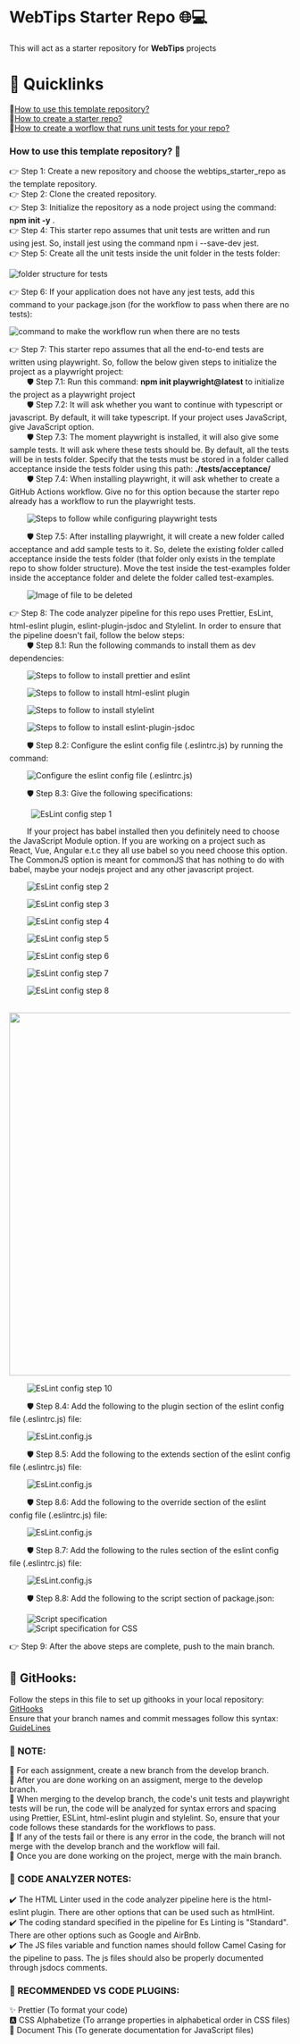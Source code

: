 #
# WebTips Starter Repo 🌐💻
This will act as a starter repository for **WebTips** projects

#
# 🔗 Quicklinks
🔹[How to use this template repository?](https://github.com/solitontech/WebTips_Starter_Repo/tree/main#how-to-use-this-template-repository-) \
🔹[How to create a starter repo?](https://github.com/solitontech/WebTips_Starter_Repo/blob/main/docs/documentation.md#how-to-create-a-starter-repo-) \
🔹[How to create a worflow that runs unit tests for your repo?](https://github.com/solitontech/WebTips_Starter_Repo/blob/main/docs/documentation.md#how-to-create-a-worflow-that-runs-unit-tests-for-your-repo-) 

### How to use this template repository? 🏁

👉 Step 1: Create a new repository and choose the webtips_starter_repo as the template repository. \
👉 Step 2: Clone the created repository.\
👉 Step 3: Initialize the repository as a node project using the command: __npm init -y__ . \
👉 Step 4: This starter repo assumes that unit tests are written and run using jest. So, install jest using the command npm i --save-dev jest.\
👉 Step 5: Create all the unit tests inside the unit folder in the tests folder: 

![folder structure for tests](https://github.com/solitontech/WebTips_Starter_Repo/blob/main/docs/assets/Images/WorkflowSpecification/testFolder.png)

👉 Step 6: If your application does not have any jest tests, add this command to your package.json (for the workflow to pass when there are no tests):

![command to make the workflow run when there are no tests](https://github.com/solitontech/WebTips_Starter_Repo/blob/main/docs/assets/Images/WorkflowSpecification/noTests.png)

👉 Step 7: This starter repo assumes that all the end-to-end tests are written using playwright. So, follow the below given steps to initialize the project as a playwright project: \
&nbsp; &nbsp; &nbsp; &nbsp; 🛡️ Step 7.1: Run this command: __npm init playwright@latest__ to initialize the project as a playwright project\
&nbsp; &nbsp; &nbsp; &nbsp; 🛡️ Step 7.2: It will ask whether you want to continue with typescript or javascript. By default, it will take typescript. If your project uses JavaScript, give JavaScript option.  \
&nbsp; &nbsp; &nbsp; &nbsp; 🛡️ Step 7.3: The moment playwright is installed, it will also give some sample tests. It will ask where these tests should be. By default, all the tests will be in tests folder. Specify that the tests must be stored in a folder called acceptance inside the tests folder using this path: __./tests/acceptance/__ \
&nbsp; &nbsp; &nbsp; &nbsp; 🛡️ Step 7.4: When installing playwright, it will ask whether to create a GitHub Actions workflow. Give no for this option because the starter repo already has a workflow to run the playwright tests. 

&nbsp; &nbsp; &nbsp; &nbsp; ![Steps to follow while configuring playwright tests](https://github.com/solitontech/WebTips_Starter_Repo/blob/main/docs/assets/Images/PlaywrightTests/configurationSteps.PNG) 

&nbsp; &nbsp; &nbsp; &nbsp; 🛡️ Step 7.5: After installing playwright, it will create a new folder called acceptance and add sample tests to it. So, delete the existing folder called acceptance inside the tests folder (that folder only exists in the template repo to show folder structure). Move the test inside the test-examples folder inside the acceptance folder and delete the folder called test-examples.

&nbsp; &nbsp; &nbsp; &nbsp; ![Image of file to be deleted](https://github.com/solitontech/WebTips_Starter_Repo/blob/main/docs/assets/Images/PlaywrightTests/testExamples.PNG) 

👉 Step 8: The code analyzer pipeline for this repo uses Prettier, EsLint, html-eslint plugin, eslint-plugin-jsdoc and Stylelint. In order to ensure that the pipeline doesn't fail, follow the below steps: \
&nbsp; &nbsp; &nbsp; &nbsp; 🛡️ Step 8.1: Run the following commands to install them as dev dependencies:

&nbsp; &nbsp; &nbsp; &nbsp; ![Steps to follow to install prettier and eslint](https://github.com/solitontech/WebTips_Starter_Repo/blob/main/docs/assets/Images/CodeAnalyzer/PrettierEsLintInstallation.PNG) 

&nbsp; &nbsp; &nbsp; &nbsp; ![Steps to follow to install html-eslint plugin](https://github.com/solitontech/WebTips_Starter_Repo/blob/main/docs/assets/Images/CodeAnalyzer/HtmlEsLint.PNG) 

&nbsp; &nbsp; &nbsp; &nbsp; ![Steps to follow to install stylelint](https://github.com/solitontech/WebTips_Starter_Repo/blob/main/docs/assets/Images/CodeAnalyzer/styleLintCSS.PNG) 

&nbsp; &nbsp; &nbsp; &nbsp; ![Steps to follow to install eslint-plugin-jsdoc](https://github.com/solitontech/WebTips_Starter_Repo/blob/main/docs/assets/Images/CodeAnalyzer/esLintJsdocPlugin.PNG) 

&nbsp; &nbsp; &nbsp; &nbsp; 🛡️ Step 8.2: Configure the eslint config file (.eslintrc.js) by running the command:

&nbsp; &nbsp; &nbsp; &nbsp; ![Configure the eslint config file (.eslintrc.js)](https://github.com/solitontech/WebTips_Starter_Repo/blob/main/docs/assets/Images/CodeAnalyzer/eslintConfig.PNG) 

&nbsp; &nbsp; &nbsp; &nbsp; 🛡️ Step 8.3: Give the following specifications: 

&nbsp; &nbsp; &nbsp; &nbsp; &nbsp; ![EsLint config step 1](https://github.com/solitontech/WebTips_Starter_Repo/blob/main/docs/assets/Images/CodeAnalyzer/esLintConfigStep1.PNG) 

&nbsp; &nbsp; &nbsp; &nbsp; If your project has babel installed then you definitely need to choose the JavaScript Module option. If you are working on a project such as React, Vue, Angular e.t.c they all use babel so you need choose this option. The CommonJS option is meant for commonJS that has nothing to do with babel, maybe your nodejs project and any other javascript project. 

&nbsp; &nbsp; &nbsp; &nbsp; ![EsLint config step 2](https://github.com/solitontech/WebTips_Starter_Repo/blob/main/docs/assets/Images/CodeAnalyzer/esLintConfigStep2.PNG)

&nbsp; &nbsp; &nbsp; &nbsp; ![EsLint config step 3](https://github.com/solitontech/WebTips_Starter_Repo/blob/main/docs/assets/Images/CodeAnalyzer/esLintConfigStep3.PNG)

&nbsp; &nbsp; &nbsp; &nbsp; ![EsLint config step 4](https://github.com/solitontech/WebTips_Starter_Repo/blob/main/docs/assets/Images/CodeAnalyzer/esLintConfigStep4.PNG)

&nbsp; &nbsp; &nbsp; &nbsp; ![EsLint config step 5](https://github.com/solitontech/WebTips_Starter_Repo/blob/main/docs/assets/Images/CodeAnalyzer/esLintConfigStep5.PNG)

&nbsp; &nbsp; &nbsp; &nbsp; ![EsLint config step 6](https://github.com/solitontech/WebTips_Starter_Repo/blob/main/docs/assets/Images/CodeAnalyzer/esLintConfigStep6.PNG)

&nbsp; &nbsp; &nbsp; &nbsp; ![EsLint config step 7](https://github.com/solitontech/WebTips_Starter_Repo/blob/main/docs/assets/Images/CodeAnalyzer/esLintConfigStep7.PNG)

&nbsp; &nbsp; &nbsp; &nbsp; ![EsLint config step 8](https://github.com/solitontech/WebTips_Starter_Repo/blob/main/docs/assets/Images/CodeAnalyzer/esLintConfigStep8.PNG)

&nbsp; &nbsp; &nbsp; &nbsp; <img src="https://github.com/solitontech/WebTips_Starter_Repo/blob/main/docs/assets/Images/CodeAnalyzer/esLintConfigStep9.PNG" width="650">

&nbsp; &nbsp; &nbsp; &nbsp; ![EsLint config step 10](https://github.com/solitontech/WebTips_Starter_Repo/blob/main/docs/assets/Images/CodeAnalyzer/esLintConfigStep10.PNG)

&nbsp; &nbsp; &nbsp; &nbsp; 🛡️ Step 8.4: Add the following to the plugin section of the eslint config file (.eslintrc.js) file: 

&nbsp; &nbsp; &nbsp; &nbsp; ![EsLint.config.js](https://github.com/solitontech/WebTips_Starter_Repo/blob/main/docs/assets/Images/CodeAnalyzer/pluginsList.PNG) 

&nbsp; &nbsp; &nbsp; &nbsp; 🛡️ Step 8.5: Add the following to the extends section of the eslint config file (.eslintrc.js) file: 

&nbsp; &nbsp; &nbsp; &nbsp; ![EsLint.config.js](https://github.com/solitontech/WebTips_Starter_Repo/blob/main/docs/assets/Images/CodeAnalyzer/extendsEslintConfig.PNG) 

&nbsp; &nbsp; &nbsp; &nbsp; 🛡️ Step 8.6: Add the following to the override section of the eslint config file (.eslintrc.js) file: 

&nbsp; &nbsp; &nbsp; &nbsp; ![EsLint.config.js](https://github.com/solitontech/WebTips_Starter_Repo/blob/main/docs/assets/Images/CodeAnalyzer/OverridesConfig.PNG) 

&nbsp; &nbsp; &nbsp; &nbsp; 🛡️ Step 8.7: Add the following to the rules section of the eslint config file (.eslintrc.js) file: 

&nbsp; &nbsp; &nbsp; &nbsp; ![EsLint.config.js](https://github.com/solitontech/WebTips_Starter_Repo/blob/main/docs/assets/Images/CodeAnalyzer/rulesEslintConfig.PNG) 

&nbsp; &nbsp; &nbsp; &nbsp; 🛡️ Step 8.8: Add the following to the script section of package.json: 

&nbsp; &nbsp; &nbsp; &nbsp; ![Script specification](https://github.com/solitontech/WebTips_Starter_Repo/blob/main/docs/assets/Images/CodeAnalyzer/ScriptSpecification.PNG) \
&nbsp; &nbsp; &nbsp; &nbsp; ![Script specification for CSS](https://github.com/solitontech/WebTips_Starter_Repo/blob/main/docs/assets/Images/CodeAnalyzer/scriptStyleLintCSS.PNG) 

👉 Step 9: After the above steps are complete, push to the main branch. 

## 📎 GitHooks:
Follow the steps in this file to set up githooks in your local repository: [GitHooks](https://github.com/solitontech/WebTips_Starter_Repo/blob/main/docs/gitHooks.md#git-hooks) \
Ensure that your branch names and commit messages follow this syntax: [GuideLines](https://github.com/solitontech/WebTips_Starter_Repo/blob/main/docs/guidelines%20for%20git.md#-guidelines-for-branch-name--commit-messages)

### 🔻 NOTE:
📌 For each assignment, create a new branch from the develop branch. \
📌 After you are done working on an assigment, merge to the develop branch. \
📌 When merging to the develop branch, the code's unit tests and playwright tests will be run, the code will be analyzed for syntax errors and spacing using Prettier, ESLint, html-eslint plugin and stylelint. So, ensure that your code follows these standards for the workflows to pass. \
📌 If any of the tests fail or there is any error in the code, the branch will not merge with the develop branch and the workflow will fail. \
📌 Once you are done working on the project, merge with the main branch. 

### 🔻 CODE ANALYZER NOTES:
✔️ The HTML Linter used in the code analyzer pipeline here is the html-eslint plugin. There are other options that can be used such as htmlHint. \
✔️ The coding standard specified in the pipeline for Es Linting is "Standard". There are other options such as Google and AirBnb. \
✔️ The JS files variable and function names should follow Camel Casing for the pipeline to pass. The js files should also be properly documented through jsdocs comments.

### 🔌 RECOMMENDED VS CODE PLUGINS:
✨ Prettier (To format your code)\
🅰️ CSS Alphabetize (To arrange properties in alphabetical order in CSS files)\
📖 Document This (To generate documentation for JavaScript files)



